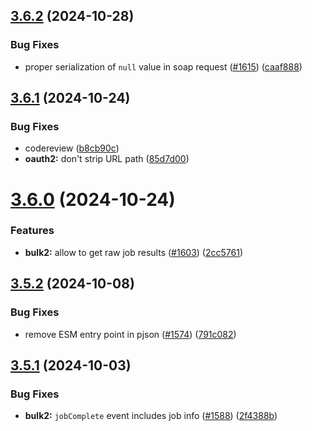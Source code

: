 ## [3.6.2](https://github.com/jsforce/jsforce/compare/3.6.1...3.6.2) (2024-10-28)


### Bug Fixes

* proper serialization of `null` value in soap request ([#1615](https://github.com/jsforce/jsforce/issues/1615)) ([caaf888](https://github.com/jsforce/jsforce/commit/caaf888abee693cd48ab5f975426d4ad5be733a1))



## [3.6.1](https://github.com/jsforce/jsforce/compare/3.6.0...3.6.1) (2024-10-24)


### Bug Fixes

* codereview ([b8cb90c](https://github.com/jsforce/jsforce/commit/b8cb90c9f2edb2f998fd4e2dbecfd0b9c1cfa449))
* **oauth2:** don't strip URL path ([85d7d00](https://github.com/jsforce/jsforce/commit/85d7d00e704d330b77260a687c8a4dc5e2be0173))



# [3.6.0](https://github.com/jsforce/jsforce/compare/3.5.2...3.6.0) (2024-10-24)


### Features

* **bulk2:** allow to get raw job results ([#1603](https://github.com/jsforce/jsforce/issues/1603)) ([2cc5761](https://github.com/jsforce/jsforce/commit/2cc5761b0a0556c8a4e47c645c5c9fd906297034))



## [3.5.2](https://github.com/jsforce/jsforce/compare/3.5.1...3.5.2) (2024-10-08)


### Bug Fixes

* remove ESM entry point in pjson ([#1574](https://github.com/jsforce/jsforce/issues/1574)) ([791c082](https://github.com/jsforce/jsforce/commit/791c082dd7e5ea235a65250774dcf5bdd31b14a0))



## [3.5.1](https://github.com/jsforce/jsforce/compare/3.5.0...3.5.1) (2024-10-03)


### Bug Fixes

* **bulk2:** `jobComplete` event includes job info ([#1588](https://github.com/jsforce/jsforce/issues/1588)) ([2f4388b](https://github.com/jsforce/jsforce/commit/2f4388b86bf86c33aba64fdd65ac4e318b3a3f31))



